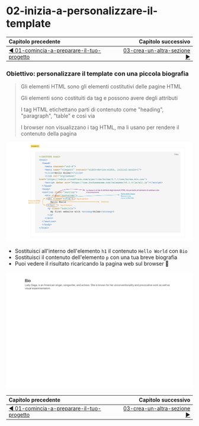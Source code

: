 # 02-inizia-a-personalizzare-il-template

| Capitolo precedente                                                                                                                                          | Capitolo successivo                                                                           |
| :--------------------------------------------------------------------------------------------------------------------------------------------------------------- | ---------------------------------------------------------------------------------------------------: |
| [◀︎ 01-comincia-a-preparare-il-tuo-progetto](../01-comincia-a-preparare-il-tuo-progetto)  | [03-crea-un-altra-sezione ▶︎](../03-crea-un-altra-sezione) |

### Obiettivo: personalizzare il template con una piccola biografia

> Gli elementi HTML sono gli elementi costitutivi delle pagine HTML
> 
> Gli elementi sono costituiti da tag e possono avere degli attributi
> 
> I tag HTML etichettano parti di contenuto come "heading", "paragraph", "table" e così via
>
> I browser non visualizzano i tag HTML, ma li usano per rendere il contenuto della pagina


<kbd>![02-elementi-tag](../assets/Lessons/02-elementi-tag.png)</kbd>


* Sostituisci all'interno dell'elemento `h1` il contenuto `Hello World` con `Bio`
* Sostituisci il contenuto dell'elemento `p` con una tua breve biografia
* Puoi vedere il risultato ricaricando la pagina web sul browser 🎉


<kbd>![02-image](../assets/Lessons/02-image.png)</kbd>


| Capitolo precedente  | Capitolo successivo     |
| :--------------- | ---------------: |
| [◀︎ 01-comincia-a-preparare-il-tuo-progetto](../01-comincia-a-preparare-il-tuo-progetto)| [03-crea-un-altra-sezione ▶︎](../03-crea-un-altra-sezione) |